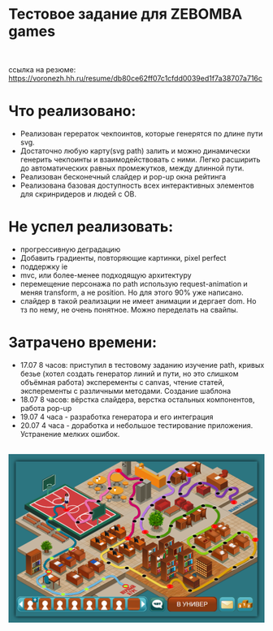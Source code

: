 # Тестовое задание для ZEBOMBA games
<br>

ссылка на резюме: https://voronezh.hh.ru/resume/db80ce62ff07c1cfdd0039ed1f7a38707a716c
<br>
# Что реализовано:
- Реализован герераток чекпоинтов, которые генерятся по длине пути svg.
- Достаточно любую карту(svg path) залить и можно динамически генерить чекпоинты и взаимодействовать с ними. Легко расширить до автоматических равных промежутков, между длинной пути.
- Реализован бесконечный слайдер и pop-up окна рейтинга
- Реализована базовая доступность всех интерактивных элементов для скринридеров и людей с ОВ.

# Не успел реализовать:
- прогрессивную деградацию
- Добавить градиенты, повторяющие картинки, pixel perfect
- поддержку ie
- mvc, или более-менее подходящую архитектуру
- перемещение персонажа по path использую request-animation и меняя transform, а не position. Но для этого 90% уже написано.
- слайдер в такой реализации не имеет анимации и дергает dom. Но тз по нему, не очень понятное. Можно переделать на свайпы.

# Затрачено времени:
- 17.07 8 часов: приступил в тестовому заданию
изучение path, кривых безье (хотел создать генератор линий и пути, но это слишком объёмная работа)
эксперементы с canvas, чтение статей, эксперементы с различными методами. Создание шаблона
- 18.07 8 часов: 
вёрстка слайдера, верстка остальных компонентов, работа pop-up
- 19.07 4 часа - разработка генератора и его интеграция
- 20.07 4 часа - доработка и небольшое тестирование приложения. Устранение мелких ошибок.

<br>
<img src="cover.png">


